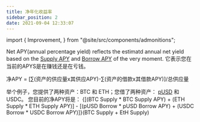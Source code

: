 ```yaml
---
title: 净年化收益率
sidebar_position: 2
date: 2021-09-04 12:33:07
---
```


import { Improvement, } from "@site/src/components/admonitions";

<Improvement msg="better math formula: https://docusaurus.io/docs/markdown-features/math-equations"/>

Net APY(annual percentage yield) reflects the estimatd annual net yield based on the [Supply APY](./glossary) and [Borrow APY](./glossary) of the very moment. 它表示您在当前的APYS是在赚钱还是在亏钱。

净APY = [∑(资产的供应量x其供应APY)-∑(资产的借款x其借款APY)]/总供应量

举个例子，您提供了两种资产：BTC 和 ETH；您借了两种资产： [pUSD](/docs/leaf/pusd) 和 USDC。 您目前的净APY将是：
{[(BTC Supply * BTC Supply APY) + (ETH Supply * ETH Supply APY)] - [(pUSD Borrow * pUSD Borrow APY) + (USDC Borrow * USDC Borrow APY)]}(BTC Supply + EtH Supply)
